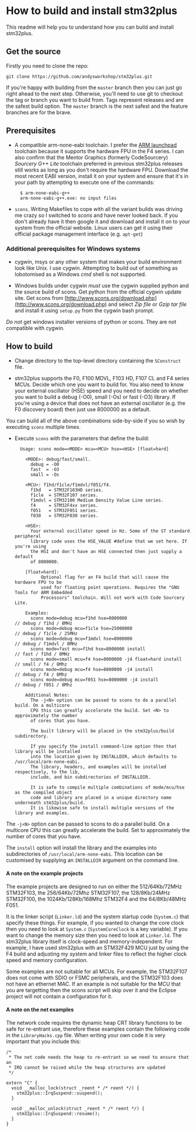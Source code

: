 How to build and install stm32plus
==================================

This readme will help you to understand how you can build and install stm32plus.

Get the source
--------------

Firstly you need to clone the repo:

	git clone https://github.com/andysworkshop/stm32plus.git

If you're happy with building from the `master` branch then you can just go right ahead to the next step. Otherwise, you'll need to use git to checkout the tag or branch you want to build from. Tags represent releases and are the safest build option. The `master` branch is the next safest and the feature branches are for the brave.

Prerequisites
-------------

* A compatible arm-none-eabi toolchain. I prefer the [ARM launchpad](https://launchpad.net/gcc-arm-embedded) toolchain because it supports the hardware FPU in the F4 series. I can also confirm that the Mentor Graphics (formerly CodeSourcery) _Sourcery G++ Lite_ toolchain preferred in previous stm32plus releases still works as long as you don't require the hardware FPU. Download the most recent EABI version, install it on your system and ensure that it's in your path by attempting to execute one of the commands:

		$ arm-none-eabi-g++
		arm-none-eabi-g++.exe: no input files

* `scons`. Writing Makefiles to cope with all the variant builds was driving me crazy so I switched to _scons_ and have never looked back. If you don't already have it then google it and download and install it on to your system from the official website. Linux users can get it using their official package management interface (e.g. `apt-get`)

### Additional prerequisites for Windows systems ###
   

* cygwin, msys or any other system that makes your build environment look like Unix. I use cygwin. Attempting to build out of something as lobotomised as a Windows _cmd_ shell is not supported.

* Windows builds under cygwin _must_ use the cygwin supplied python and the source build of scons. Get python from the official cygwin update site. Get scons from [http://www.scons.org/download.php](http://www.scons.org/download.php) and select _Zip file_ or _Gzip tar file_ and install it using `setup.py` from the cygwin bash prompt.

_Do not_ get windows installer versions of python or scons. They are not compatible with cygwin.

How to build
------------

* Change directory to the top-level directory containing the `SConstruct` file.

* stm32plus supports the F0, F100 MDVL, F103 HD, F107 CL and F4 series MCUs. Decide which one you want to build for. You also need to know your external oscillator (HSE) speed and you need to decide on whether you want to build a debug (-O0), small (-Os) or fast (-O3) library. If you're using a device that does not have an external oscillator (e.g. the F0 discovery board) then just use 8000000 as a default.

You can build all of the above combinations side-by-side if you so wish by executing `scons` multiple times.

* Execute `scons` with the parameters that define the build:

		Usage: scons mode=<MODE> mcu=<MCU> hse=<HSE> [float=hard]
		
		  <MODE>: debug/fast/small.
		    debug = -O0
		    fast  = -O3
		    small = -Os
		
		  <MCU>: f1hd/f1cle/f1mdvl/f051/f4.
		    f1hd   = STM32F103HD series.
		    f1cle  = STM32F107 series.
		    f1mdvl = STM32100 Medium Density Value Line series.
		    f4     = STM32F4xx series.
		    f051   = STM32F051 series.
			f030   = STM32F030 series.
		
		  <HSE>:
		    Your external oscillator speed in Hz. Some of the ST standard peripheral
		    library code uses the HSE_VALUE #define that we set here. If you're using
		    the HSI and don't have an HSE connected then just supply a default
		    of 8000000.
		
		  [float=hard]:
		        Optional flag for an F4 build that will cause the hardware FPU to be
		        used for floating point operations. Requires the "GNU Tools for ARM Embedded
		        Processors" toolchain. Will not work with Code Sourcery Lite.
		
		  Examples:
		    scons mode=debug mcu=f1hd hse=8000000                       // debug / f1hd / 8MHz
		    scons mode=debug mcu=f1cle hse=25000000                     // debug / f1cle / 25MHz
		    scons mode=debug mcu=f1mdvl hse=8000000                     // debug / f1mdvl / 8MHz
		    scons mode=fast mcu=f1hd hse=8000000 install                // fast / f1hd / 8MHz
		    scons mode=small mcu=f4 hse=8000000 -j4 float=hard install  // small / f4 / 8Mhz
		    scons mode=debug mcu=f4 hse=8000000 -j4 install             // debug / f4 / 8Mhz
		    scons mode=debug mcu=f051 hse=8000000 -j4 install           // debug / f051 / 8Mhz
		
		  Additional Notes:
		    The -j<N> option can be passed to scons to do a parallel build. On a multicore
		    CPU this can greatly accelerate the build. Set <N> to approximately the number
		    of cores that you have.
		
		    The built library will be placed in the stm32plus/build subdirectory.
		
		    If you specify the install command-line option then that library will be installed
		    into the location given by INSTALLDIR, which defaults to /usr/local/arm-none-eabi.
		    The library, headers, and examples will be installed respectively, to the lib,
		    include, and bin subdirectories of INSTALLDIR.
		
		    It is safe to compile multiple combinations of mode/mcu/hse as the compiled object
		    code and library are placed in a unique directory name underneath stm32plus/build.
		    It is likewise safe to install multiple versions of the library and examples.

The `-j<N>` option can be passed to scons to do a parallel build. On a multicore CPU this can greatly accelerate the build. Set <N> to approximately the number of cores that you have.

The `install` option will install the library and the examples into subdirectories of `/usr/local/arm-none-eabi`. This location can be customised by supplying an `INSTALLDIR` argument on the command line.

#### A note on the example projects ####

The example projects are designed to run on either the 512/64Kb/72MHz STM32F103, the 256/64Kb/72Mhz STM32F107, the 128/8Kb/24MHz STM32F100, the 1024Kb/128Kb/168Mhz STM32F4 and the 64/8Kb/48MHz F051.

It is the linker script (`Linker.ld`) and the system startup code (`System.c`) that specify these things. For example, if you wanted to change the core clock then you need to look at `System.c` (`SystemCoreClock` is a key variable). If you want to change the memory size then you need to look at `Linker.ld`. The stm32plus library itself is clock-speed and memory-independent. For example, I have used stm32plus with an STM32F429 MCU just by using the F4 build and adjusting my system and linker files to reflect the higher clock speed and memory configuration.

Some examples are not suitable for all MCUs. For example, the STM32F107 does not come with SDIO or FSMC peripherals, and the STM32F103 does not have an ethernet MAC. If an example is not suitable for the MCU that you are targetting then the scons script will skip over it and the Eclipse project will not contain a configuration for it.

#### A note on the net examples

The network code requires the dynamic heap CRT library functions to be safe for re-entrant use, therefore these examples contain the following code in the `LibraryHacks.cpp` file. When writing your own code it is very important that you include this:

	/*
	 * The net code needs the heap to re-entrant so we need to ensure that an
	 * IRQ cannot be raised while the heap structures are updated
	 */
	
	extern "C" {
	  void __malloc_lock(struct _reent * /* reent */) {
	    stm32plus::IrqSuspend::suspend();
	  }
	
	  void __malloc_unlock(struct _reent * /* reent */) {
	    stm32plus::IrqSuspend::resume();
	  }
	}
